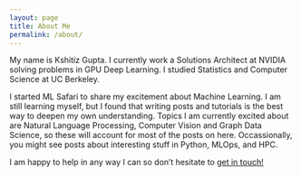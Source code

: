 ```yaml
---
layout: page
title: About Me
permalink: /about/
---
```


My name is Kshitiz Gupta. I currently work a Solutions Architect at NVIDIA solving problems in GPU Deep Learning. I studied Statistics and Computer Science at UC Berkeley.

I started ML Safari to share my excitement about Machine Learning. I am still learning myself, but I found that writing posts and tutorials is the best way to deepen my own understanding. Topics I am currently excited about are Natural Language Processing, Computer Vision and Graph Data Science, so these will account for most of the posts on here. Occassionally, you might see posts about interesting stuff in Python, MLOps, and HPC.

I am happy to help in any way I can so don’t hesitate to [get in touch!](mailto:kshtzgupta1997@gmail.com)
